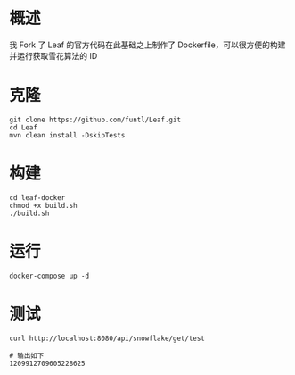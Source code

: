 # 概述

我 Fork 了 Leaf 的官方代码在此基础之上制作了 Dockerfile，可以很方便的构建并运行获取雪花算法的 ID

# 克隆

```
git clone https://github.com/funtl/Leaf.git
cd Leaf
mvn clean install -DskipTests
```

# 构建

```
cd leaf-docker
chmod +x build.sh
./build.sh
```

# 运行

```
docker-compose up -d
```

# 测试

```
curl http://localhost:8080/api/snowflake/get/test

# 输出如下
1209912709605228625
```